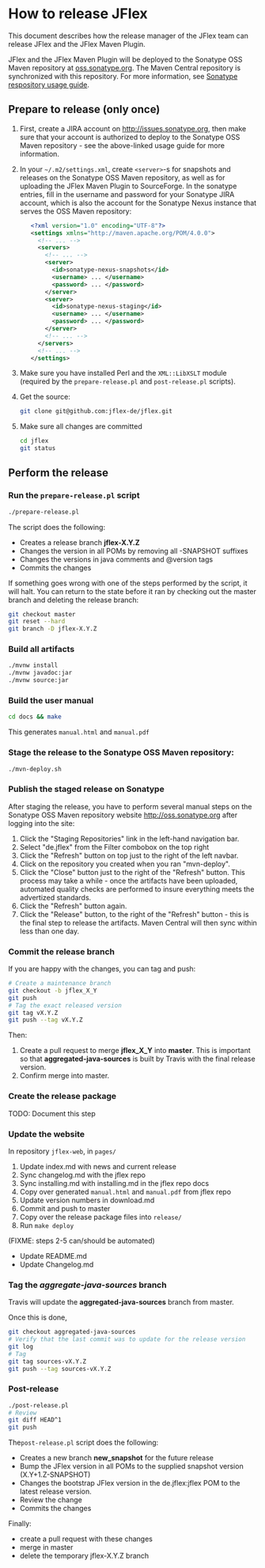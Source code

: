 # How to release JFlex

This document describes how the release manager of the JFlex team can release 
JFlex and the JFlex Maven Plugin.

JFlex and the JFlex Maven Plugin will be deployed to the Sonatype OSS Maven
repository at [oss.sonatype.org][sonatype].
The Maven Central repository is synchronized with this repository.
For more information, see [Sonatype respository usage guide][sonatype-repo-usage]. 


## Prepare to release (only once)

1. First, create a JIRA account on <http://issues.sonatype.org>, then make sure that your
   account is authorized to deploy to the Sonatype OSS Maven repository - see
   the above-linked usage guide for more information.

2. In your `~/.m2/settings.xml`, create `<server>`-s for snapshots and releases on
   the Sonatype OSS Maven repository, as well as for uploading the JFlex Maven
   Plugin to SourceForge.  In the sonatype entries, fill in the username and
   password for your Sonatype JIRA account, which is also the account for the
   Sonatype Nexus instance that serves the OSS Maven repository: 

    ```xml
       <?xml version="1.0" encoding="UTF-8"?>
       <settings xmlns="http://maven.apache.org/POM/4.0.0">
         <!-- ... -->
         <servers>
           <!-- ... -->
           <server>
             <id>sonatype-nexus-snapshots</id>
             <username> ... </username>
             <password> ... </password>
           </server>
           <server>
             <id>sonatype-nexus-staging</id>
             <username> ... </username>
             <password> ... </password>
           </server>
           <!-- ... -->
         </servers>
         <!-- ... -->
       </settings>
    ```

3. Make sure you have installed Perl and the `XML::LibXSLT` module (required
   by the `prepare-release.pl` and `post-release.pl` scripts).

4. Get the source:
   ```sh
   git clone git@github.com:jflex-de/jflex.git 
   ```

5. Make sure all changes are committed
   ```sh
   cd jflex
   git status
   ```


## Perform the release

### Run the `prepare-release.pl` script

```sh
./prepare-release.pl
``` 

The script does the following:

   - Creates a release branch **jflex-X.Y.Z**
   - Changes the version in all POMs by removing all -SNAPSHOT suffixes
   - Changes the versions in java comments and @version tags
   - Commits the changes

If something goes wrong with one of the steps performed by
the script, it will halt.  You can return to the state before
it ran by checking out the master branch and deleting the
release branch:

```sh
git checkout master
git reset --hard
git branch -D jflex-X.Y.Z
```

### Build all artifacts

```bash
./mvnw install
./mvnw javadoc:jar
./mvnw source:jar
```

### Build the user manual
 
```sh
cd docs && make
```

This generates `manual.html` and `manual.pdf`

### Stage the release to the Sonatype OSS Maven repository:

```sh
./mvn-deploy.sh
```

### Publish the staged release on Sonatype

After staging the release, you have to perform several manual steps
on the Sonatype OSS Maven repository website <http://oss.sonatype.org>
after logging into the site:
   
   1. Click the "Staging Repositories" link in the left-hand navigation bar.
   2. Select "de.jflex" from the Filter combobox on the top right
   3. Click the "Refresh" button on top just to the right of the left navbar.
   4. Click on the repository you created when you ran "mvn-deploy".
   5. Click the "Close" button just to the right of the "Refresh" button.
     This process may take a while - once the artifacts have been uploaded,
     automated quality checks are performed to insure everything meets
     the advertized standards.
   6. Click the "Refresh" button again.
   7. Click the "Release" button, to the right of the "Refresh" button -
     this is the final step to release the artifacts.  Maven Central
     will then sync within less than one day.

### Commit the release branch

If you are happy with the changes, you can tag and push:
```sh
# Create a maintenance branch
git checkout -b jflex_X_Y
git push
# Tag the exact released version
git tag vX.Y.Z
git push --tag vX.Y.Z
```

Then:
  1. Create a pull request to merge **jflex_X_Y** into **master**.
     This is important so that **aggregated-java-sources** is built by Travis with the final release
     version.
  2. Confirm merge into master.

### Create the release package

TODO: Document this step

### Update the website

In repository `jflex-web`, in `pages/`

   1. Update index.md with news and current release
   2. Sync changelog.md with the jflex repo
   3. Sync installing.md with installing.md in the jflex repo docs
   4. Copy over generated `manual.html` and `manual.pdf` from jflex repo
   5. Update version numbers in download.md
   6. Commit and push to master
   7. Copy over the release package files into `release/`
   8. Run `make deploy`

(FIXME: steps 2-5 can/should be automated)


- Update README.md
- Update Changelog.md

### Tag the _aggregate-java-sources_ branch

Travis will update the **aggregated-java-sources** branch from master.

Once this is done,
```sh
git checkout aggregated-java-sources
# Verify that the last commit was to update for the release version
git log
# Tag
git tag sources-vX.Y.Z
git push --tag sources-vX.Y.Z
```


### Post-release

```sh
./post-release.pl
# Review
git diff HEAD^1
git push
```

The`post-release.pl` script does the following:
   - Creates a new branch **new_snapshot** for the future release
   - Bump the JFlex version in all POMs to the supplied
     snapshot version (X.Y+1.Z-SNAPSHOT)
   - Changes the bootstrap JFlex version in the de.jflex:jflex
     POM to the latest release version.
   - Review the change
   - Commits the changes

Finally:
   - create a pull request with these changes
   - merge in master
   - delete the temporary jflex-X.Y.Z branch

[sonatype]: http://oss.sonatype.org/
[maven-site-deploy]: http://maven.apache.org/plugins/maven-site-plugin/examples/site-deploy-to-sourceforge.net.html
[sf-ssh]: https://sourceforge.net/p/forge/documentation/SSH%20Keys/
[sf-shell]: https://sourceforge.net/p/forge/documentation/Shell%20Service/
[sonatype-repo-usage]: https://docs.sonatype.org/display/Repository/Sonatype+OSS+Maven+Repository+Usage+Guide
